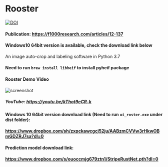 # Rooster
[![DOI](https://zenodo.org/badge/385743266.svg)](https://zenodo.org/badge/latestdoi/385743266)

#### Publication: https://f1000research.com/articles/12-137

#### Windows10 64bit version is available, check the download link below
An image auto-crop and labeling software in Python 3.7
#### Need to run ```brew install libheif``` to install pyheif package


#### Rooster Demo Video
![screenshot](https://raw.githubusercontent.com/12HuYang/Rooster/master/rusterdemo.gif)
##### YouTube: https://youtu.be/kThot9eCR-k

#### Windows 10 64bit version download link (Need to run ```ui_roster.exe``` under dist folder):
#### https://www.dropbox.com/sh/zxpckawcgcj52ju/AABzmCVVw3rHkwOBmGDZRJ7sa?dl=0 


#### Prediction model download link:
#### https://www.dropbox.com/s/ouoccmjg679ztn1/StripeRustNet.pth?dl=0

